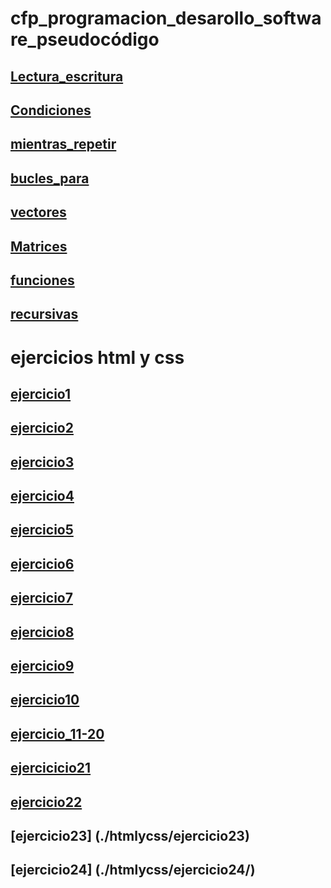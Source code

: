 # cfp_programacion_desarollo_software_pseudocódigo

## [Lectura_escritura](./pseudocodigo/escritura_lectura)
## [Condiciones](./pseudocodigo/condiciones/)
## [mientras_repetir](./pseudocodigo/mientras_repetir/)
## [bucles_para](./pseudocodigo/bucles_para/)
## [vectores](./pseudocodigo/vectores/)
## [Matrices](./pseudocodigo/matrices/)
## [funciones](./pseudocodigo/funciones/)
## [recursivas](./pseudocodigo/recursiva/)

# ejercicios html y css 
## [ejercicio1](./htmlycss/ejercicio%201/)
## [ejercicio2](./htmlycss/ejercicio%202/)
## [ejercicio3](./htmlycss/ejercicio%203/)
## [ejercicio4](./htmlycss/ejercicio%204/)
## [ejercicio5](./htmlycss/ejercicio%205/)
## [ejercicio6](./htmlycss/Ejercicio6/)
## [ejercicio7](./htmlycss/Ejercicio7/)
## [ejercicio8](./htmlycss/Ejercicio8/)
## [ejercicio9](./htmlycss/Ejercicio9/)
## [ejercicio10](./htmlycss/ejercicio%2010/)
## [ejercicio_11-20](./htmlycss/ejercicios%20del%2011-20/)
## [ejercicicio21](./htmlycss/ejercicio21/)
## [ejercicio22](./htmlycss/ejercicio22/)
## [ejercicio23] (./htmlycss/ejercicio23)
## [ejercicio24] (./htmlycss/ejercicio24/)








